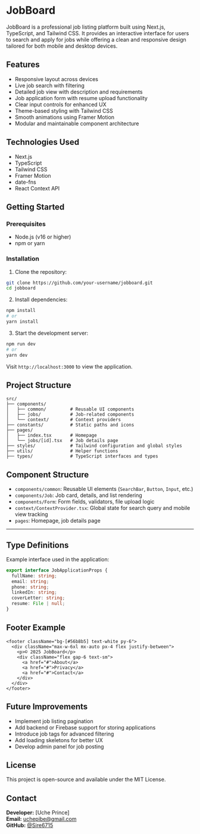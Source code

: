 
# JobBoard

JobBoard is a professional job listing platform built using Next.js, TypeScript, and Tailwind CSS. It provides an interactive interface for users to search and apply for jobs while offering a clean and responsive design tailored for both mobile and desktop devices.

## Features

- Responsive layout across devices
- Live job search with filtering
- Detailed job view with description and requirements
- Job application form with resume upload functionality
- Clear input controls for enhanced UX
- Theme-based styling with Tailwind CSS
- Smooth animations using Framer Motion
- Modular and maintainable component architecture

## Technologies Used

- Next.js
- TypeScript
- Tailwind CSS
- Framer Motion
- date-fns
- React Context API

## Getting Started

### Prerequisites

- Node.js (v16 or higher)
- npm or yarn

### Installation

1. Clone the repository:

```bash
git clone https://github.com/your-username/jobboard.git
cd jobboard
```

2. Install dependencies:

```bash
npm install
# or
yarn install
```

3. Start the development server:

```bash
npm run dev
# or
yarn dev
```

Visit `http://localhost:3000` to view the application.

## Project Structure

```
src/
├── components/
│   ├── common/         # Reusable UI components
│   ├── jobs/           # Job-related components
│   └── context/        # Context providers
├── constants/          # Static paths and icons
├── pages/
│   ├── index.tsx       # Homepage
│   └── jobs/[id].tsx   # Job details page
├── styles/             # Tailwind configuration and global styles
├── utils/              # Helper functions
├── types/              # TypeScript interfaces and types
```

##  Component Structure

- `components/common`: Reusable UI elements (`SearchBar`, `Button`, `Input`, etc.)
- `components/Job`: Job card, details, and list rendering
- `components/Form`: Form fields, validators, file upload logic
- `context/ContextProvider.tsx`: Global state for search query and mobile view tracking
- `pages`: Homepage, job details page

---

## Type Definitions

Example interface used in the application:

```ts
export interface JobApplicationProps {
  fullName: string;
  email: string;
  phone: string;
  linkedIn: string;
  coverLetter: string;
  resume: File | null;
}
```

## Footer Example

```tsx
<footer className="bg-[#56b8b5] text-white py-6">
  <div className="max-w-6xl mx-auto px-4 flex justify-between">
    <p>© 2025 JobBoard</p>
    <div className="flex gap-6 text-sm">
      <a href="#">About</a>
      <a href="#">Privacy</a>
      <a href="#">Contact</a>
    </div>
  </div>
</footer>
```

## Future Improvements

- Implement job listing pagination
- Add backend or Firebase support for storing applications
- Introduce job tags for advanced filtering
- Add loading skeletons for better UX
- Develop admin panel for job posting

## License

This project is open-source and available under the MIT License.

## Contact

**Developer:** [Uche Prince]  
**Email:** uchepibe@gmail.com  
**GitHub:** [@Sire6715](https://github.com/Sire6715)
